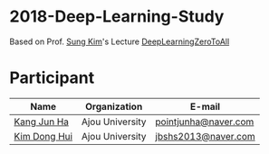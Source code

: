# 2018-Deep-Learning-Study

Based on Prof. [Sung Kim](https://github.com/hunkim)'s Lecture [DeepLearningZeroToAll](https://github.com/hunkim/DeepLearningZeroToAll)

# Participant

Name | Organization | E-mail
------ | ---------------- | ----------------
[Kang Jun Ha](https://github.com/kangjunha) | Ajou University | pointjunha@naver.com
[Kim Dong Hui](https://github.com/rookie0806) | Ajou University | jbshs2013@naver.com

